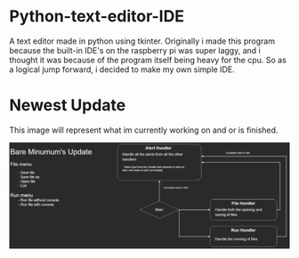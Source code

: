 # Python-text-editor-IDE
A text editor made in python using tkinter. 
Originally i made this program because the built-in IDE's on the raspberry pi was super laggy, and i thought it was because of the program itself being heavy for the cpu. So as a logical jump forward, i decided to make my own simple IDE. 


# Newest Update
This image will represent what im currently working on and or is finished. 

![Bare-Minimum's-update.png](https://github.com/Acaippa/Python-text-editor-IDE/blob/73f5034bae462e42076f23924a3aa3b2aa0dda37/Bare%20Minimum's%20update.png?raw=true "Title")
